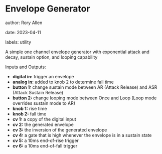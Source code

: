 # Envelope Generator

author: Rory Allen

date: 2023-04-11

labels: utility

A simple one channel envelope generator with exponential attack and decay, sustain option, and looping capability

Inputs and Outputs:
- **digital in:** trigger an envelope
- **analog in:** added to knob 2 to determine fall time
- **button 1:** change sustain mode between AR (Attack Release) and ASR (Attack Sustain Release)
- **button 2:** change looping mode between Once and Loop (Loop mode overrides sustain mode to AR)
- **knob 1:** rise time
- **knob 2:** fall time
- **cv 1:** a copy of the digital input
- **cv 2:** the generated envelope
- **cv 3:** the inversion of the generated envelope
- **cv 4:** a gate that is high whenever the envelope is in a sustain state
- **cv 5:** a 10ms end-of-rise trigger
- **cv 6:** a 10ms end-of-fall trigger
